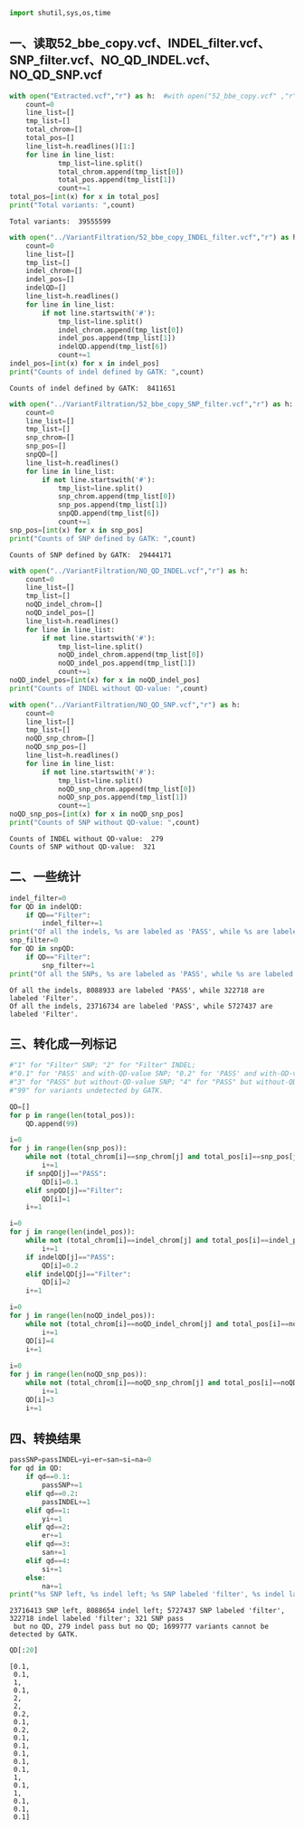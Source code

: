 ```python
import shutil,sys,os,time
```

## 一、读取52_bbe_copy.vcf、INDEL_filter.vcf、SNP_filter.vcf、NO_QD_INDEL.vcf、NO_QD_SNP.vcf


```python
with open("Extracted.vcf","r") as h:  #with open("52_bbe_copy.vcf" ,"r") as h:
    count=0
    line_list=[]
    tmp_list=[]
    total_chrom=[]
    total_pos=[]
    line_list=h.readlines()[1:]
    for line in line_list:
            tmp_list=line.split()
            total_chrom.append(tmp_list[0])
            total_pos.append(tmp_list[1])
            count+=1
total_pos=[int(x) for x in total_pos]
print("Total variants: ",count)
```

    Total variants:  39555599



```python
with open("../VariantFiltration/52_bbe_copy_INDEL_filter.vcf","r") as h:
    count=0
    line_list=[]
    tmp_list=[]
    indel_chrom=[]
    indel_pos=[]
    indelQD=[]
    line_list=h.readlines()
    for line in line_list:
        if not line.startswith('#'):
            tmp_list=line.split()
            indel_chrom.append(tmp_list[0])
            indel_pos.append(tmp_list[1])
            indelQD.append(tmp_list[6])
            count+=1
indel_pos=[int(x) for x in indel_pos]
print("Counts of indel defined by GATK: ",count)
```

    Counts of indel defined by GATK:  8411651



```python
with open("../VariantFiltration/52_bbe_copy_SNP_filter.vcf","r") as h:
    count=0
    line_list=[]
    tmp_list=[]
    snp_chrom=[]
    snp_pos=[]
    snpQD=[]
    line_list=h.readlines()
    for line in line_list:
        if not line.startswith('#'):
            tmp_list=line.split()
            snp_chrom.append(tmp_list[0])
            snp_pos.append(tmp_list[1])
            snpQD.append(tmp_list[6])
            count+=1
snp_pos=[int(x) for x in snp_pos]
print("Counts of SNP defined by GATK: ",count)
```

    Counts of SNP defined by GATK:  29444171



```python
with open("../VariantFiltration/NO_QD_INDEL.vcf","r") as h:
    count=0
    line_list=[]
    tmp_list=[]
    noQD_indel_chrom=[]
    noQD_indel_pos=[]
    line_list=h.readlines()
    for line in line_list:
        if not line.startswith('#'):
            tmp_list=line.split()
            noQD_indel_chrom.append(tmp_list[0])
            noQD_indel_pos.append(tmp_list[1])
            count+=1
noQD_indel_pos=[int(x) for x in noQD_indel_pos]
print("Counts of INDEL without QD-value: ",count)

with open("../VariantFiltration/NO_QD_SNP.vcf","r") as h:
    count=0
    line_list=[]
    tmp_list=[]
    noQD_snp_chrom=[]
    noQD_snp_pos=[]
    line_list=h.readlines()
    for line in line_list:
        if not line.startswith('#'):
            tmp_list=line.split()
            noQD_snp_chrom.append(tmp_list[0])
            noQD_snp_pos.append(tmp_list[1])
            count+=1
noQD_snp_pos=[int(x) for x in noQD_snp_pos]
print("Counts of SNP without QD-value: ",count)
```

    Counts of INDEL without QD-value:  279
    Counts of SNP without QD-value:  321


## 二、一些统计


```python
indel_filter=0
for QD in indelQD:
    if QD=="Filter":
        indel_filter+=1
print("Of all the indels, %s are labeled as 'PASS', while %s are labeled as 'Filter'."%(len(indelQD)-indel_filter,indel_filter))
snp_filter=0
for QD in snpQD:
    if QD=="Filter":
        snp_filter+=1
print("Of all the SNPs, %s are labeled as 'PASS', while %s are labeled as 'Filter'."%(len(snpQD)-snp_filter,snp_filter))
```

    Of all the indels, 8088933 are labeled 'PASS', while 322718 are labeled 'Filter'.
    Of all the indels, 23716734 are labeled 'PASS', while 5727437 are labeled 'Filter'.


## 三、转化成一列标记


```python
#"1" for "Filter" SNP; "2" for "Filter" INDEL;
#"0.1" for 'PASS' and with-QD-value SNP; "0.2" for 'PASS' and with-OD-value INDEL;
#"3" for "PASS" but without-QD-value SNP; "4" for "PASS" but without-QD-value INDEL;
#"99" for variants undetected by GATK.
```


```python
QD=[]
for p in range(len(total_pos)):
    QD.append(99)

i=0    
for j in range(len(snp_pos)):
    while not (total_chrom[i]==snp_chrom[j] and total_pos[i]==snp_pos[j]): 
        i+=1
    if snpQD[j]=="PASS":
        QD[i]=0.1
    elif snpQD[j]=="Filter":
        QD[i]=1
    i+=1

i=0
for j in range(len(indel_pos)):
    while not (total_chrom[i]==indel_chrom[j] and total_pos[i]==indel_pos[j]): 
        i+=1
    if indelQD[j]=="PASS":
        QD[i]=0.2
    elif indelQD[j]=="Filter":
        QD[i]=2
    i+=1

i=0    
for j in range(len(noQD_indel_pos)):
    while not (total_chrom[i]==noQD_indel_chrom[j] and total_pos[i]==noQD_indel_pos[j]): 
        i+=1
    QD[i]=4
    i+=1
    
i=0    
for j in range(len(noQD_snp_pos)):
    while not (total_chrom[i]==noQD_snp_chrom[j] and total_pos[i]==noQD_snp_pos[j]): 
        i+=1
    QD[i]=3
    i+=1 
```

## 四、转换结果


```python
passSNP=passINDEL=yi=er=san=si=na=0
for qd in QD:
    if qd==0.1:
        passSNP+=1
    elif qd==0.2:
        passINDEL+=1
    elif qd==1:
        yi+=1
    elif qd==2:
        er+=1
    elif qd==3:
        san+=1
    elif qd==4:
        si+=1
    else:
        na+=1
print("%s SNP left, %s indel left; %s SNP labeled 'filter', %s indel labeled 'filter'; %s SNP pass \n but no QD, %s indel pass but no QD; %s variants cannot be detected by GATK."%(passSNP,passINDEL,yi,er,san,si,na))
```

    23716413 SNP left, 8088654 indel left; 5727437 SNP labeled 'filter', 322718 indel labeled 'filter'; 321 SNP pass 
     but no QD, 279 indel pass but no QD; 1699777 variants cannot be detected by GATK.



```python
QD[:20]
```




    [0.1,
     0.1,
     1,
     0.1,
     2,
     2,
     0.2,
     0.1,
     0.2,
     0.1,
     0.1,
     0.1,
     0.1,
     0.1,
     1,
     0.1,
     1,
     0.1,
     0.1,
     0.1]


